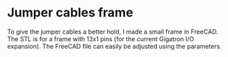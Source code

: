 # Jumper cables frame
To give the jumper cables a better hold, I made a small frame in FreeCAD. The STL is for a frame with 13x1 pins (for the current Gigatron I/O expansion). The FreeCAD file can easily be adjusted using the parameters.
